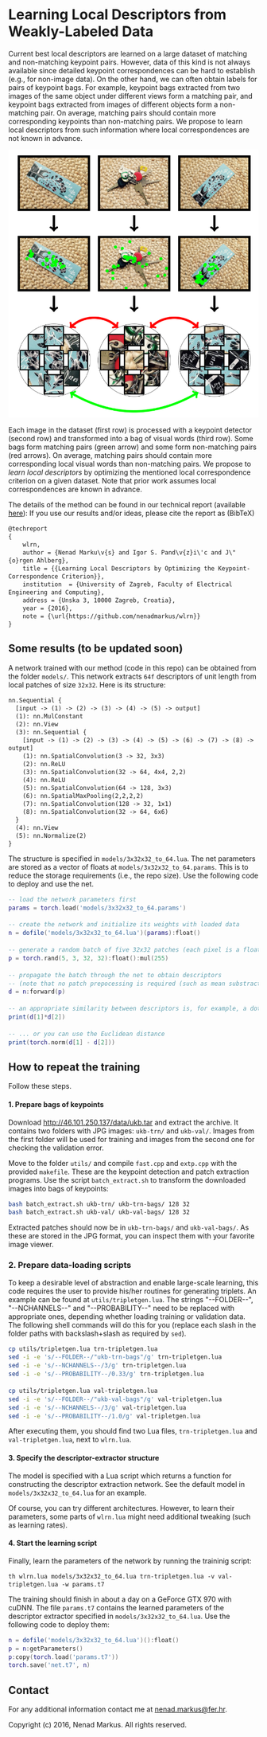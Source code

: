 # Learning Local Descriptors from Weakly-Labeled Data

Current best local descriptors are learned on a large dataset of matching and non-matching keypoint pairs.
However, data of this kind is not always available since detailed keypoint correspondences can be hard to establish (e.g., for non-image data).
On the other hand, we can often obtain labels for pairs of keypoint bags.
For example, keypoint bags extracted from two images of the same object under different views form a matching pair, and keypoint bags extracted from images of different objects form a non-matching pair.
On average, matching pairs should contain more corresponding keypoints than non-matching pairs.
We propose to learn local descriptors from such information where local correspondences are not known in advance.

<center><img src="teaser.png" alt="Teaser" style="width: 512px;"/></center>

Each image in the dataset (first row) is processed with a keypoint detector (second row) and transformed into a bag of visual words (third row).
Some bags form matching pairs (green arrow) and some form non-matching pairs (red arrows).
On average, matching pairs should contain more corresponding local visual words than non-matching pairs.
We propose to *learn local descriptors* by optimizing the mentioned local correspondence criterion on a given dataset.
Note that prior work assumes local correspondences are known in advance.

The details of the method can be found in our technical report (available [here](http://hotlab.fer.hr/_download/repository/wlrn.pdf)):
If you use our results and/or ideas, please cite the report as (BibTeX)

```
@techreport
{
	wlrn,
	author = {Nenad Marku\v{s} and Igor S. Pand\v{z}i\'c and J\"{o}rgen Ahlberg},
	title = {{Learning Local Descriptors by Optimizing the Keypoint-Correspondence Criterion}},
	institution  = {University of Zagreb, Faculty of Electrical Engineering and Computing},
	address = {Unska 3, 10000 Zagreb, Croatia},
	year = {2016},
	note = {\url{https://github.com/nenadmarkus/wlrn}}
}
```

## Some results (to be updated soon)

A network trained with our method (code in this repo) can be obtained from the folder `models/`.
This network extracts `64f` descriptors of unit length from local patches of size `32x32`.
Here is its structure:

```
nn.Sequential {
  [input -> (1) -> (2) -> (3) -> (4) -> (5) -> output]
  (1): nn.MulConstant
  (2): nn.View
  (3): nn.Sequential {
    [input -> (1) -> (2) -> (3) -> (4) -> (5) -> (6) -> (7) -> (8) -> output]
    (1): nn.SpatialConvolution(3 -> 32, 3x3)
    (2): nn.ReLU
    (3): nn.SpatialConvolution(32 -> 64, 4x4, 2,2)
    (4): nn.ReLU
    (5): nn.SpatialConvolution(64 -> 128, 3x3)
    (6): nn.SpatialMaxPooling(2,2,2,2)
    (7): nn.SpatialConvolution(128 -> 32, 1x1)
    (8): nn.SpatialConvolution(32 -> 64, 6x6)
  }
  (4): nn.View
  (5): nn.Normalize(2)
}
```

The structure is specified in `models/3x32x32_to_64.lua`.
The net parameters are stored as a vector of floats at `models/3x32x32_to_64.params`.
This is to reduce the storage requirements (i.e., the repo size).
Use the following code to deploy and use the net.

```lua
-- load the network parameters first
params = torch.load('models/3x32x32_to_64.params')

-- create the network and initialize its weights with loaded data
n = dofile('models/3x32x32_to_64.lua')(params):float()

-- generate a random batch of five 32x32 patches (each pixel is a float from [0, 255])
p = torch.rand(5, 3, 32, 32):float():mul(255)

-- propagate the batch through the net to obtain descriptors
-- (note that no patch prepocessing is required (such as mean substraction))
d = n:forward(p)

-- an appropriate similarity between descriptors is, for example, a dot product ...
print(d[1]*d[2])

-- ... or you can use the Euclidean distance
print(torch.norm(d[1] - d[2]))
```

## How to repeat the training

Follow these steps.

#### 1. Prepare bags of keypoints

Download <http://46.101.250.137/data/ukb.tar> and extract the archive.
It contains two folders with JPG images: `ukb-trn/` and `ukb-val/`.
Images from the first folder will be used for training and images from the second one for checking the validation error.

Move to the folder `utils/` and compile `fast.cpp` and `extp.cpp` with the provided `makefile`.
These are the keypoint detection and patch extraction programs.
Use the script `batch_extract.sh` to transform the downloaded images into bags of keypoints:
```bash
bash batch_extract.sh ukb-trn/ ukb-trn-bags/ 128 32
bash batch_extract.sh ukb-val/ ukb-val-bags/ 128 32
```

Extracted patches should now be in `ukb-trn-bags/` and `ukb-val-bags/`.
As these are stored in the JPG format, you can inspect them with your favorite image viewer.

### 2. Prepare data-loading scripts

To keep a desirable level of abstraction and enable large-scale learning, this code requires the user to provide his/her routines for generating triplets.
An example can be found at `utils/tripletgen.lua`.
The strings "--FOLDER--", "--NCHANNELS--" and "--PROBABILITY--" need to be replaced with appropriate ones, depending whether loading training or validation data.
The following shell commands will do this for you (replace each slash in the folder paths with backslash+slash as required by `sed`).
```bash
cp utils/tripletgen.lua trn-tripletgen.lua
sed -i -e 's/--FOLDER--/"ukb-trn-bags"/g' trn-tripletgen.lua
sed -i -e 's/--NCHANNELS--/3/g' trn-tripletgen.lua
sed -i -e 's/--PROBABILITY--/0.33/g' trn-tripletgen.lua

cp utils/tripletgen.lua val-tripletgen.lua
sed -i -e 's/--FOLDER--/"ukb-val-bags"/g' val-tripletgen.lua
sed -i -e 's/--NCHANNELS--/3/g' val-tripletgen.lua
sed -i -e 's/--PROBABILITY--/1.0/g' val-tripletgen.lua
```

After executing them, you should find two Lua files, `trn-tripletgen.lua` and `val-tripletgen.lua`, next to `wlrn.lua`.

#### 3. Specify the descriptor-extractor structure

The model is specified with a Lua script which returns a function for constructing the descriptor extraction network.
See the default model in `models/3x32x32_to_64.lua` for an example.

Of course, you can try different architectures.
However, to learn their parameters, some parts of `wlrn.lua` might need additional tweaking (such as learning rates).

#### 4. Start the learning script

Finally, learn the parameters of the network by running the traininig script:

	th wlrn.lua models/3x32x32_to_64.lua trn-tripletgen.lua -v val-tripletgen.lua -w params.t7

The training should finish in about a day on a GeForce GTX 970 with cuDNN.
The file `params.t7` contains the learned parameters of the descriptor extractor specified in `models/3x32x32_to_64.lua`.
Use the following code to deploy them:
```lua
n = dofile('models/3x32x32_to_64.lua')():float()
p = n:getParameters()
p:copy(torch.load('params.t7'))
torch.save('net.t7', n)
```

## Contact

For any additional information contact me at <nenad.markus@fer.hr>.

Copyright (c) 2016, Nenad Markus. All rights reserved.